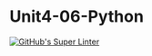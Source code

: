 # Unit4-06-Python
[![GitHub's Super Linter](https://github.com/ICS3UPROGRAMMINGALEXDM/Unit4-06-Python/workflows/GitHub's%20Super%20Linter/badge.svg)](https://github.com/ICS3UPROGRAMMINGALEXDM/Unit4-06-Python/actions)
